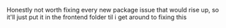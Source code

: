 Honestly not worth fixing every new package issue that would rise up, so it'll just put it in the frontend folder til i get around to fixing this